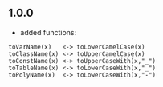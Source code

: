 ## 1.0.0

- added functions:
```
toVarName(x)   <-> toLowerCamelCase(x)
toClassName(x) <-> toUpperCamelCase(x)
toConstName(x) <-> toUpperCaseWith(x,"_")
toTableName(x) <-> toLowerCaseWith(x,"_")
toPolyName(x)  <-> toLowerCaseWith(x,"-")
```